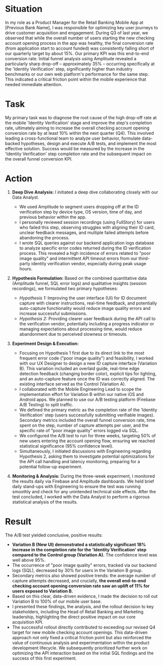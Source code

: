 # Situation

In my role as a Product Manager for the Retail Banking Mobile App at [Previous Bank Name], I was responsible for optimizing key user journeys to drive customer acquisition and engagement. During Q3 of last year, we observed that while the overall number of users starting the new checking account opening process in the app was healthy, the final conversion rate (from application start to account funded) was consistently falling short of our quarterly target by about 15%. Our primary KPI was this end-to-end conversion rate. Initial funnel analysis using Amplitude revealed a particularly sharp drop-off – approximately 35% – occurring specifically at the 'Identity Verification' step, significantly higher than industry benchmarks or our own web platform's performance for the same step. This indicated a critical friction point within the mobile experience that needed immediate attention.

# Task

My primary task was to diagnose the root cause of the high drop-off rate at the mobile 'Identity Verification' stage and improve the step's completion rate, ultimately aiming to increase the overall checking account opening conversion rate by at least 10% within the next quarter (Q4). This involved leading a cross-functional team to analyze user behavior, formulate data-backed hypotheses, design and execute A/B tests, and implement the most effective solution. Success would be measured by the increase in the 'Identity Verification' step completion rate and the subsequent impact on the overall funnel conversion KPI.

# Action

1.  **Deep Dive Analysis:** I initiated a deep dive collaborating closely with our Data Analyst.
    *   We used Amplitude to segment users dropping off at the ID verification step by device type, OS version, time of day, and previous behavior within the app.
    *   I personally reviewed session recordings (using FullStory) for users who failed this step, observing struggles with aligning their ID card, unclear feedback messages, and multiple failed attempts before abandoning the process.
    *   I wrote SQL queries against our backend application logs database to analyze specific error codes returned during the ID verification process. This revealed a high incidence of errors related to "poor image quality" and intermittent API timeout errors from our third-party identity verification vendor, especially during peak usage hours.

2.  **Hypothesis Formulation:** Based on the combined quantitative data (Amplitude funnel, SQL error logs) and qualitative insights (session recordings), we formulated two primary hypotheses:
    *   *Hypothesis 1:* Improving the user interface (UI) for ID document capture with clearer instructions, real-time feedback, and potentially auto-capture functionality would reduce image quality errors and increase successful submissions.
    *   *Hypothesis 2:* Providing clearer user feedback during the API call to the verification vendor, potentially including a progress indicator or managing expectations about processing time, would reduce abandonment due to perceived slowness or timeouts.

3.  **Experiment Design & Execution:**
    *   Focusing on Hypothesis 1 first due to its direct link to the most frequent error code ("poor image quality") and feasibility, I worked with our UX Designer to design a new ID capture interface (Variation B). This variation included an overlaid guide, real-time edge detection feedback (changing border color), explicit tips for lighting, and an auto-capture feature once the ID was correctly aligned. The existing interface served as the Control (Variation A).
    *   I collaborated with the Mobile Engineering Lead to scope the implementation effort for Variation B within our native iOS and Android apps. We planned to use our A/B testing platform (Firebase A/B Testing) to split traffic.
    *   We defined the primary metric as the completion rate of the 'Identity Verification' step (users successfully submitting verifiable images). Secondary metrics included the overall funnel conversion rate, time spent on the step, number of capture attempts per user, and the specific rate of "poor image quality" errors logged via SQL.
    *   We configured the A/B test to run for three weeks, targeting 50% of new users entering the account opening flow, ensuring we reached statistical significance (95% confidence level).
    *   Simultaneously, I initiated discussions with Engineering regarding Hypothesis 2, asking them to investigate potential optimizations for the API call handling and latency monitoring, preparing for a potential follow-up experiment.

4.  **Monitoring & Analysis:** During the three-week experiment, I monitored the results daily via Firebase and Amplitude dashboards. We held brief daily stand-ups with Engineering to ensure the test was running smoothly and check for any unintended technical side effects. After the test concluded, I worked with the Data Analyst to perform a rigorous statistical analysis of the results.

# Result

The A/B test yielded conclusive, positive results:
*   **Variation B (New UI) demonstrated a statistically significant 18% increase in the completion rate for the 'Identity Verification' step compared to the Control group (Variation A).** The confidence level was well above 95%.
*   The occurrence of "poor image quality" errors, tracked via our backend logs (SQL), decreased by 30% for users in the Variation B group.
*   Secondary metrics also showed positive trends: the average number of capture attempts decreased, and crucially, **the overall end-to-end checking account opening conversion rate saw an uplift of 11% for users exposed to Variation B.**
*   Based on this clear, data-driven evidence, I made the decision to roll out Variation B to 100% of our mobile user base.
*   I presented these findings, the analysis, and the rollout decision to key stakeholders, including the Head of Retail Banking and Marketing leadership, highlighting the direct positive impact on our core acquisition KPI.
*   The successful rollout directly contributed to exceeding our revised Q4 target for new mobile checking account openings. This data-driven approach not only fixed a critical friction point but also reinforced the value of continuous analysis and experimentation within the product development lifecycle. We subsequently prioritized further work on optimizing the API interaction based on the initial SQL findings and the success of this first experiment.